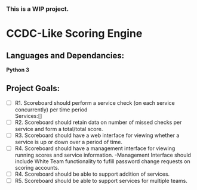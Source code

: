 ### This is a WIP project.

# CCDC-Like Scoring Engine

## Languages and Dependancies:
**Python 3**


## Project Goals:

- [ ] R1. Scoreboard should perform a service check (on each service concurrently) per time period<br/>
        Services:[]
- [ ] R2. Scoreboard should retain data on number of missed checks per service and form a total/total score.
- [ ] R3. Scoreboard should have a web interface for viewing whether a service is up or down over a period of time.
- [ ] R4. Scoreboard should have a management interface for viewing running scores and service information.
    -Management Interface should include White Team functionality to fufill password change requests on scoring accounts.
- [ ] R4. Scoreboard should be able to support addition of services.
- [ ] R5. Scoreboard should be able to support services for multiple teams.
